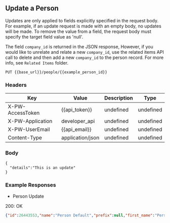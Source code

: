 ## Update a Person

Updates are only applied to fields explicitly specified in the request body. For example, if an update request is made with an empty body, no updates will be made. To remove the value from a field, the request body must specify the target field value as 'null'.

The field `company_id` is returned in the JSON response, However, if you would like to unrelate and relate a new `company_id`, use the related items API call to delete and then add a new `company_id` to the person record. For more info, see `Related Items` folder.

```PUT {{base_url}}/people/{{example_person_id}}```

### Headers

Key | Value | Description | Type
--- | --- | --- | ---
X-PW-AccessToken | {{api_token}} | undefined | undefined
X-PW-Application | developer_api | undefined | undefined
X-PW-UserEmail | {{api_email}} | undefined | undefined
Content-Type | application/json | undefined | undefined
### Body

```
{
  "details":"This is an update"
}
```
### Example Responses

- Person Update

200: OK
```json
{"id":26443553,"name":"Person Default","prefix":null,"first_name":"Person","middle_name":null,"last_name":"Default","suffix":null,"address":{"street":"","city":"","state":"","postal_code":"","country":""},"assignee_id":137658,"company_id":null,"company_name":null,"contact_type_id":451490,"details":"This is an update","emails":[],"phone_numbers":[],"socials":[],"tags":[],"title":null,"websites":[],"custom_fields":[{"custom_field_definition_id":100764,"value":null},{"custom_field_definition_id":103481,"value":null}],"date_created":1489018908,"date_modified":1496699863,"interaction_count":0}
```